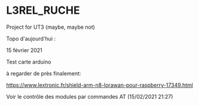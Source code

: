 # L3REL_RUCHE
Project for UT3 (maybe, maybe not)

Topo d'aujourd'hui :

15 février 2021

Test carte arduino




à regarder de près finalement:

https://www.lextronic.fr/shield-arm-n8-lorawan-pour-raspberry-17349.html

Voir le contrôle des modules par commandes AT (15/02/2021 21:27)
